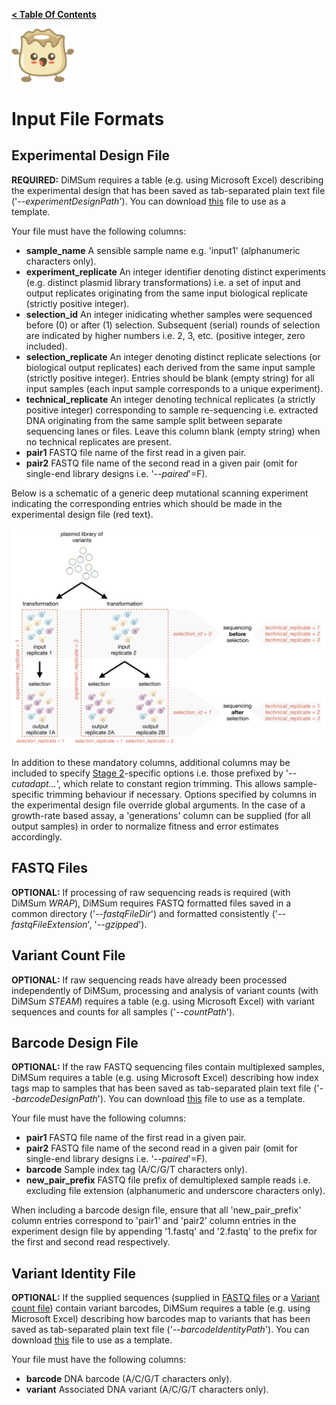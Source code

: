 **[< Table Of Contents](https://github.com/lehner-lab/DiMSum#table-of-contents)**
<p align="left">
  <img src="../Dumpling.png" width="100">
</p>

# Input File Formats

## Experimental Design File 

**REQUIRED:** DiMSum requires a table (e.g. using Microsoft Excel) describing the experimental design that has been saved as tab-separated plain text file ('_--experimentDesignPath_'). You can download [this](../example_experimentDesign.txt) file to use as a template.

Your file must have the following columns:
* **sample_name** A sensible sample name e.g. 'input1' (alphanumeric characters only).
* **experiment_replicate** An integer identifier denoting distinct experiments (e.g. distinct plasmid library transformations) i.e. a set of input and output replicates originating from the same input biological replicate (strictly positive integer).
* **selection_id** An integer inidicating whether samples were sequenced before (0) or after (1) selection. Subsequent (serial) rounds of selection are indicated by higher numbers i.e. 2, 3, etc. (positive integer, zero included).
* **selection_replicate** An integer denoting distinct replicate selections (or biological output replicates) each derived from the same input sample (strictly positive integer). Entries should be blank (empty string) for all input samples (each input sample corresponds to a unique experiment).
* **technical_replicate** An integer denoting technical replicates (a strictly positive integer) corresponding to sample re-sequencing i.e. extracted DNA originating from the same sample split between separate sequencing lanes or files. Leave this column blank (empty string) when no technical replicates are present.
* **pair1** FASTQ file name of the first read in a given pair.
* **pair2** FASTQ file name of the second read in a given pair (omit for single-end library designs i.e. '_--paired_'=F).

Below is a schematic of a generic deep mutational scanning experiment indicating the corresponding entries which should be made in the experimental design file (red text). 
<p align="left">
  <img src="../DMS_experiment.png" width="600">
</p>

In addition to these mandatory columns, additional columns may be included to specify [Stage 2](https://github.com/lehner-lab/DiMSum#stage-2-trim-constant-regions-wrap)-specific options i.e. those prefixed by '_--cutadapt..._', which relate to constant region trimming. This allows sample-specific trimming behaviour if necessary. Options specified by columns in the experimental design file override global arguments. In the case of a growth-rate based assay, a 'generations' column can be supplied (for all output samples) in order to normalize fitness and error estimates accordingly.

## FASTQ Files

**OPTIONAL:** If processing of raw sequencing reads is required (with DiMSum *WRAP*), DiMSum requires FASTQ formatted files saved in a common directory ('_--fastqFileDir_') and formatted consistently ('_--fastqFileExtension_', '_--gzipped_').

## Variant Count File

**OPTIONAL:** If raw sequencing reads have already been processed independently of DiMSum, processing and analysis of variant counts (with DiMSum *STEAM*) requires a table (e.g. using Microsoft Excel) with variant sequences and counts for all samples ('_--countPath_').

## Barcode Design File

**OPTIONAL:** If the raw FASTQ sequencing files contain multiplexed samples, DiMSum requires a table (e.g. using Microsoft Excel) describing how index tags map to samples that has been saved as tab-separated plain text file ('_--barcodeDesignPath_'). You can download [this](../example_barcodeDesign.txt) file to use as a template.

Your file must have the following columns:
* **pair1** FASTQ file name of the first read in a given pair.
* **pair2** FASTQ file name of the second read in a given pair (omit for single-end library designs i.e. '_--paired_'=F).
* **barcode** Sample index tag (A/C/G/T characters only).
* **new_pair_prefix** FASTQ file prefix of demultiplexed sample reads i.e. excluding file extension (alphanumeric and underscore characters only).

When including a barcode design file, ensure that all 'new_pair_prefix' column entries correspond to 'pair1' and 'pair2' column entries in the experiment design file by appending '1.fastq' and '2.fastq' to the prefix for the first and second read respectively.

## Variant Identity File

**OPTIONAL:** If the supplied sequences (supplied in [FASTQ files](#) or a [Variant count file](#)) contain variant barcodes, DiMSum requires a table (e.g. using Microsoft Excel) describing how barcodes map to variants that has been saved as tab-separated plain text file ('_--barcodeIdentityPath_'). You can download [this](../example_variantIdentity.txt) file to use as a template. 

Your file must have the following columns:
* **barcode** DNA barcode (A/C/G/T characters only).
* **variant** Associated DNA variant (A/C/G/T characters only).

